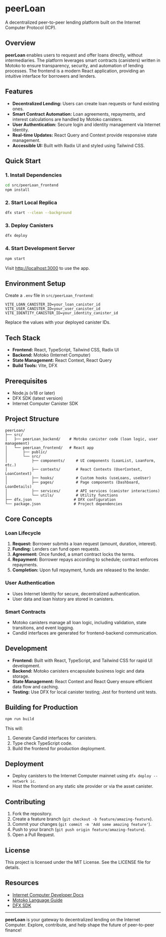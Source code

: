 # peerLoan

A decentralized peer-to-peer lending platform built on the Internet Computer Protocol (ICP).

## Overview

**peerLoan** enables users to request and offer loans directly, without intermediaries. The platform leverages smart contracts (canisters) written in Motoko to ensure transparency, security, and automation of lending processes. The frontend is a modern React application, providing an intuitive interface for borrowers and lenders.

## Features

- **Decentralized Lending:** Users can create loan requests or fund existing ones.
- **Smart Contract Automation:** Loan agreements, repayments, and interest calculations are handled by Motoko canisters.
- **User Authentication:** Secure login and identity management via Internet Identity.
- **Real-time Updates:** React Query and Context provide responsive state management.
- **Accessible UI:** Built with Radix UI and styled using Tailwind CSS.

## Quick Start

### 1. Install Dependencies

```bash
cd src/peerLoan_frontend
npm install
```

### 2. Start Local Replica

```bash
dfx start --clean --background
```

### 3. Deploy Canisters

```bash
dfx deploy
```

### 4. Start Development Server

```bash
npm start
```

Visit [http://localhost:3000](http://localhost:3000) to use the app.

## Environment Setup

Create a `.env` file in `src/peerLoan_frontend`:

```
VITE_LOAN_CANISTER_ID=your_loan_canister_id
VITE_USER_CANISTER_ID=your_user_canister_id
VITE_IDENTITY_CANISTER_ID=your_identity_canister_id
```

Replace the values with your deployed canister IDs.

## Tech Stack

- **Frontend:** React, TypeScript, Tailwind CSS, Radix UI
- **Backend:** Motoko (Internet Computer)
- **State Management:** React Context, React Query
- **Build Tools:** Vite, DFX

## Prerequisites

- Node.js (v18 or later)
- DFX SDK (latest version)
- Internet Computer Canister SDK

## Project Structure

```
peerLoan/
├── src/
│   ├── peerLoan_backend/    # Motoko canister code (loan logic, user management)
│   └── peerLoan_frontend/   # React app
│       ├── public/
│       └── src/
│           ├── components/     # UI components (LoanList, LoanForm, etc.)
│           ├── contexts/       # React Contexts (UserContext, LoanContext)
│           ├── hooks/          # Custom hooks (useLoans, useUser)
│           ├── pages/          # Page components (Dashboard, LoanDetails)
│           ├── services/       # API services (canister interactions)
│           └── utils/          # Utility functions
├── dfx.json                   # DFX configuration
└── package.json               # Project dependencies
```

## Core Concepts

### Loan Lifecycle

1. **Request:** Borrower submits a loan request (amount, duration, interest).
2. **Funding:** Lenders can fund open requests.
3. **Agreement:** Once funded, a smart contract locks the terms.
4. **Repayment:** Borrower repays according to schedule; contract enforces repayments.
5. **Completion:** Upon full repayment, funds are released to the lender.

### User Authentication

- Uses Internet Identity for secure, decentralized authentication.
- User data and loan history are stored in canisters.

### Smart Contracts

- Motoko canisters manage all loan logic, including validation, state transitions, and event logging.
- Candid interfaces are generated for frontend-backend communication.

## Development

- **Frontend:** Built with React, TypeScript, and Tailwind CSS for rapid UI development.
- **Backend:** Motoko canisters encapsulate business logic and data storage.
- **State Management:** React Context and React Query ensure efficient data flow and caching.
- **Testing:** Use DFX for local canister testing; Jest for frontend unit tests.

## Building for Production

```bash
npm run build
```

This will:
1. Generate Candid interfaces for canisters.
2. Type check TypeScript code.
3. Build the frontend for production deployment.

## Deployment

- Deploy canisters to the Internet Computer mainnet using `dfx deploy --network ic`.
- Host the frontend on any static site provider or via the asset canister.

## Contributing

1. Fork the repository.
2. Create a feature branch (`git checkout -b feature/amazing-feature`).
3. Commit your changes (`git commit -m 'Add some amazing feature'`).
4. Push to your branch (`git push origin feature/amazing-feature`).
5. Open a Pull Request.

## License

This project is licensed under the MIT License. See the LICENSE file for details.

## Resources

- [Internet Computer Developer Docs](https://internetcomputer.org/docs/current/developer-docs/setup/deploy-locally)
- [Motoko Language Guide](https://internetcomputer.org/docs/current/motoko/main/motoko)
- [DFX SDK](https://internetcomputer.org/docs/current/developer-docs/setup/install)

---

**peerLoan** is your gateway to decentralized lending on the Internet Computer. Explore, contribute, and help shape the future of peer-to-peer finance!
